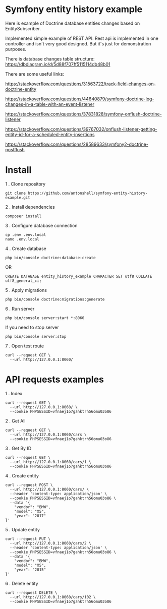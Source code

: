 # Symfony entity history example

Here is example of Doctrine database entities changes based on EntitySubscriber.

Implemented simple example of REST API. Rest api is implemented in one controller and isn't very good designed.
But it's just for demonstration purposes.

There is database changes table structure:
https://dbdiagram.io/d/5d88f707ff5115114db48b01

There are some useful links:

https://stackoverflow.com/questions/31563722/track-field-changes-on-doctrine-entity

https://stackoverflow.com/questions/44640879/symfony-doctrine-log-changes-in-a-table-with-an-event-listener

https://stackoverflow.com/questions/37831828/symfony-onflush-doctrine-listener

https://stackoverflow.com/questions/39767032/onflush-listener-getting-entity-id-for-a-scheduled-entity-insertions

https://stackoverflow.com/questions/28589633/symfony2-doctrine-postflush

# Install

1 . Clone repository

```
git clone https://github.com/antonshell/symfony-entity-history-example.git
```

2 . Install dependencies

```
composer install
```

3 . Configure database connection

```
cp .env .env.local
nano .env.local
```

4 . Create database

```
php bin/console doctrine:database:create
```

OR

```
CREATE DATABASE entity_history_example CHARACTER SET utf8 COLLATE utf8_general_ci;
```

5 . Apply migrations

```
php bin/console doctrine:migrations:generate
```

6 . Run server  

```
php bin/console server:start *:8060
```

If you need to stop server

```
php bin/console server:stop
```

7 . Open test route

```
curl --request GET \
  --url http://127.0.0.1:8060/
```

# API requests examples

1 . Index

```
curl --request GET \
  --url http://127.0.0.1:8060/ \
  --cookie PHPSESSID=vfnaej1o7gahktrh56omu03o86
```

2 . Get All

```
curl --request GET \
  --url http://127.0.0.1:8060/cars \
  --cookie PHPSESSID=vfnaej1o7gahktrh56omu03o86
```

3 . Get By ID

```
curl --request GET \
  --url http://127.0.0.1:8060/cars/1 \
  --cookie PHPSESSID=vfnaej1o7gahktrh56omu03o86
```

4 . Create entity

```
curl --request POST \
  --url http://127.0.0.1:8060/cars/ \
  --header 'content-type: application/json' \
  --cookie PHPSESSID=vfnaej1o7gahktrh56omu03o86 \
  --data '{
	"vendor": "BMW",
	"model": "X5",
	"year": "2017"
}'
```

5 . Update entity

```
curl --request PUT \
  --url http://127.0.0.1:8060/cars/2 \
  --header 'content-type: application/json' \
  --cookie PHPSESSID=vfnaej1o7gahktrh56omu03o86 \
  --data '{
	"vendor": "BMW",
	"model": "X5",
	"year": "2015"
}'
```

6 . Delete entity

```
curl --request DELETE \
  --url http://127.0.0.1:8060/cars/102 \
  --cookie PHPSESSID=vfnaej1o7gahktrh56omu03o86
```